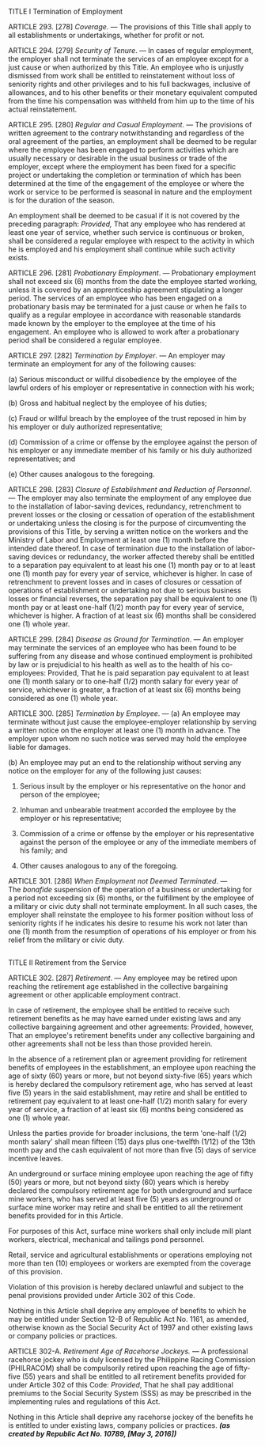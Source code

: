 TITLE I Termination of Employment

ARTICLE 293. [278] _Coverage_. — The provisions of this Title shall apply to all establishments or undertakings, whether for profit or not.

ARTICLE 294. [279] _Security of Tenure_. — In cases of regular employment, the employer shall not terminate the services of an employee except for a just cause or when authorized by this Title. An employee who is unjustly dismissed from work shall be entitled to reinstatement without loss of seniority rights and other privileges and to his full backwages, inclusive of allowances, and to his other benefits or their monetary equivalent computed from the time his compensation was withheld from him up to the time of his actual reinstatement.

ARTICLE 295. [280] _Regular and Casual Employment_. — The provisions of written agreement to the contrary notwithstanding and regardless of the oral agreement of the parties, an employment shall be deemed to be regular where the employee has been engaged to perform activities which are usually necessary or desirable in the usual business or trade of the employer, except where the employment has been fixed for a specific project or undertaking the completion or termination of which has been determined at the time of the engagement of the employee or where the work or service to be performed is seasonal in nature and the employment is for the duration of the season.

An employment shall be deemed to be casual if it is not covered by the preceding paragraph: _Provided,_ That any employee who has rendered at least one year of service, whether such service is continuous or broken, shall be considered a regular employee with respect to the activity in which he is employed and his employment shall continue while such activity exists.

ARTICLE 296. [281] _Probationary Employment_. — Probationary employment shall not exceed six (6) months from the date the employee started working, unless it is covered by an apprenticeship agreement stipulating a longer period. The services of an employee who has been engaged on a probationary basis may be terminated for a just cause or when he fails to qualify as a regular employee in accordance with reasonable standards made known by the employer to the employee at the time of his engagement. An employee who is allowed to work after a probationary period shall be considered a regular employee.

ARTICLE 297. [282] _Termination by Employer_. — An employer may terminate an employment for any of the following causes:

(a) Serious misconduct or willful disobedience by the employee of the lawful orders of his employer or representative in connection with his work;

(b) Gross and habitual neglect by the employee of his duties;

(c) Fraud or willful breach by the employee of the trust reposed in him by his employer or duly authorized representative;

(d) Commission of a crime or offense by the employee against the person of his employer or any immediate member of his family or his duly authorized representatives; and

(e) Other causes analogous to the foregoing.

ARTICLE 298. [283] _Closure of Establishment and Reduction of Personnel_. — The employer may also terminate the employment of any employee due to the installation of labor-saving devices, redundancy, retrenchment to prevent losses or the closing or cessation of operation of the establishment or undertaking unless the closing is for the purpose of circumventing the provisions of this Title, by serving a written notice on the workers and the Ministry of Labor and Employment at least one (1) month before the intended date thereof. In case of termination due to the installation of labor-saving devices or redundancy, the worker affected thereby shall be entitled to a separation pay equivalent to at least his one (1) month pay or to at least one (1) month pay for every year of service, whichever is higher. In case of retrenchment to prevent losses and in cases of closures or cessation of operations of establishment or undertaking not due to serious business losses or financial reverses, the separation pay shall be equivalent to one (1) month pay or at least one-half (1/2) month pay for every year of service, whichever is higher. A fraction of at least six (6) months shall be considered one (1) whole year.

ARTICLE 299. [284] _Disease as Ground for Termination_. — An employer may terminate the services of an employee who has been found to be suffering from any disease and whose continued employment is prohibited by law or is prejudicial to his health as well as to the health of his co-employees: Provided, That he is paid separation pay equivalent to at least one (1) month salary or to one-half (1/2) month salary for every year of service, whichever is greater, a fraction of at least six (6) months being considered as one (1) whole year.

ARTICLE 300. [285] _Termination by Employee_. — (a) An employee may terminate without just cause the employee-employer relationship by serving a written notice on the employer at least one (1) month in advance. The employer upon whom no such notice was served may hold the employee liable for damages.

(b) An employee may put an end to the relationship without serving any notice on the employer for any of the following just causes:

1. Serious insult by the employer or his representative on the honor and person of the employee;

2. Inhuman and unbearable treatment accorded the employee by the employer or his representative;

3. Commission of a crime or offense by the employer or his representative against the person of the employee or any of the immediate members of his family; and

4. Other causes analogous to any of the foregoing.

ARTICLE 301. [286] _When Employment not Deemed Terminated_. — The _bonafide_ suspension of the operation of a business or undertaking for a period not exceeding six (6) months, or the fulfillment by the employee of a military or civic duty shall not terminate employment. In all such cases, the employer shall reinstate the employee to his former position without loss of seniority rights if he indicates his desire to resume his work not later than one (1) month from the resumption of operations of his employer or from his relief from the military or civic duty.

## 

TITLE II Retirement from the Service

ARTICLE 302. [287] _Retirement_. — Any employee may be retired upon reaching the retirement age established in the collective bargaining agreement or other applicable employment contract.

In case of retirement, the employee shall be entitled to receive such retirement benefits as he may have earned under existing laws and any collective bargaining agreement and other agreements: Provided, however, That an employee's retirement benefits under any collective bargaining and other agreements shall not be less than those provided herein.

In the absence of a retirement plan or agreement providing for retirement benefits of employees in the establishment, an employee upon reaching the age of sixty (60) years or more, but not beyond sixty-five (65) years which is hereby declared the compulsory retirement age, who has served at least five (5) years in the said establishment, may retire and shall be entitled to retirement pay equivalent to at least one-half (1/2) month salary for every year of service, a fraction of at least six (6) months being considered as one (1) whole year.

Unless the parties provide for broader inclusions, the term 'one-half (1/2) month salary' shall mean fifteen (15) days plus one-twelfth (1/12) of the 13th month pay and the cash equivalent of not more than five (5) days of service incentive leaves.

An underground or surface mining employee upon reaching the age of fifty (50) years or more, but not beyond sixty (60) years which is hereby declared the compulsory retirement age for both underground and surface mine workers, who has served at least five (5) years as underground or surface mine worker may retire and shall be entitled to all the retirement benefits provided for in this Article.

For purposes of this Act, surface mine workers shall only include mill plant workers, electrical, mechanical and tailings pond personnel.

Retail, service and agricultural establishments or operations employing not more than ten (10) employees or workers are exempted from the coverage of this provision.

Violation of this provision is hereby declared unlawful and subject to the penal provisions provided under Article 302 of this Code.

Nothing in this Article shall deprive any employee of benefits to which he may be entitled under Section 12-B of Republic Act No. 1161, as amended, otherwise known as the Social Security Act of 1997 and other existing laws or company policies or practices.

ARTICLE 302-A. _Retirement Age of Racehorse Jockeys._ — A professional racehorse jockey who is duly licensed by the Philippine Racing Commission (PHILRACOM) shall be compulsorily retired upon reaching the age of fifty-five (55) years and shall be entitled to all retirement benefits provided for under Article 302 of this Code: _Provided_, That he shall pay additional premiums to the Social Security System (SSS) as may be prescribed in the implementing rules and regulations of this Act.

Nothing in this Article shall deprive any racehorse jockey of the benefits he is entitled to under existing laws, company policies or practices. _**(as created by Republic Act No. 10789, [May 3, 2016])**_